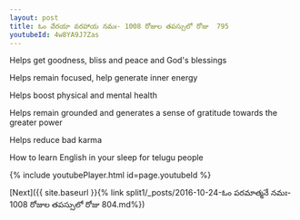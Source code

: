 ```yaml
---
layout: post
title: ఓం వేరయా వరహాయ నమః- 1008 రోజుల తపస్సులో రోజు  795
youtubeId: 4w8YA9J7Zas
---
```

 
 
Helps get goodness, bliss and peace and God's blessings
 
Helps remain focused, help generate inner energy 
 
Helps boost physical and mental health 
 
Helps remain grounded and generates a sense of gratitude towards the greater power 
 
Helps reduce bad karma
 
How to learn English in your sleep for telugu people
 
 
 
 


{% include youtubePlayer.html id=page.youtubeId %}
 
[Next]({{ site.baseurl }}{% link split1/_posts/2016-10-24-ఓం పరమాత్మనే నమః- 1008 రోజుల తపస్సులో రోజు  804.md%})
 
